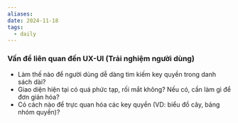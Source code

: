 ```yaml
---
aliases: 
date: 2024-11-18
tags:
  - daily
---
```

### **Vấn đề liên quan đến UX-UI (Trải nghiệm người dùng)**
- Làm thế nào để người dùng dễ dàng tìm kiếm key quyền trong danh sách dài?  
- Giao diện hiện tại có quá phức tạp, rối mắt không? Nếu có, cần làm gì để đơn giản hóa?  
- Có cách nào để trực quan hóa các key quyền (VD: biểu đồ cây, bảng nhóm quyền)?  